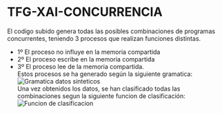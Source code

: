 # TFG-XAI-CONCURRENCIA
El codigo subido genera todas las posibles combinaciones de programas concurrentes, teniendo 3 procesos que realizan funciones distintas.  
- 1º El proceso no influye en la memoria compartida
- 2º El proceso escribe en la memoria compartida
- 3º El proceso lee de la memoria compartida.  
Estos procesos se ha generado según la siguiente gramatica:      
![Gramatica datos sinteticos](https://github.com/user-attachments/assets/b4712365-6a8a-45f5-9071-f6a63fc6000b)  
Una vez obtenidos los datos, se han clasificado todas las combinaciones segun la siguiente funcion de clasificación:
![Funcion de clasificacion](https://github.com/user-attachments/assets/527857ec-9827-4a6a-83c4-9cd135ffacf7)  
